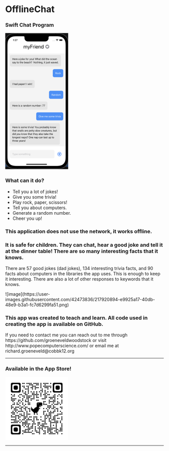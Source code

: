 # OfflineChat
<h3>
Swift Chat Program
</h3>
<img src="https://github.com/groeneveldwoodstock/OfflineChat/blob/main/iphonevert.png" alt="Screen Shot" style="width:200px;">
<h3>
What can it do? 
</h3>
<ul>
  <li>Tell you a lot of jokes!</li>
  <li>Give you some trivia!</li>
  <li>Play rock, paper, scissors!</li>
  <li>Tell you about computers.</li>
  <li>Generate a random number.</li>
  <li>Cheer you up!</li>
</ul>
<h3>
This application does not use the network, it works offline.
</h3>
<h3>
It is safe for children. They can chat, hear a good joke and tell it at the dinner table!
There are so many interesting facts that it knows.
</h3>
<p>There are 57 good jokes (dad jokes), 134 interesting trivia facts, and 90 facts about computers in the libraries the app uses. This is enough to keep it interesting. There are also a lot of other responses to keywords that it knows.</p>
![image](https://user-images.githubusercontent.com/42473836/217920894-e9925a17-40db-48e9-b3a1-fc7d6299fa51.png)
</p>
<h3>
This app was created to teach and learn. All code used in creating the app is available on GitHub.
</h3>
<p>If you need to contact me you can reach out to me through https://github.com/groeneveldwoodstock or visit http://www.popecomputerscience.com/ or email me at richard.groeneveld@cobbk12.org 
</p>
<hr>
</p>
<h3>Available in the App Store!</h3>
<img src="https://github.com/groeneveldwoodstock/OfflineChat/blob/main/groeneveldAppStore.png" alt="Screen Shot" style="width:200px;">
<hr>
<p>

